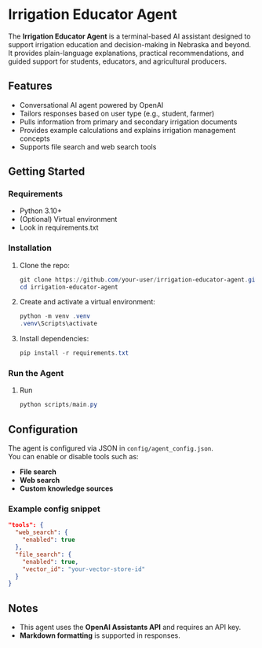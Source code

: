 # Irrigation Educator Agent

The **Irrigation Educator Agent** is a terminal-based AI assistant designed to support irrigation education and decision-making in Nebraska and beyond. It provides plain-language explanations, practical recommendations, and guided support for students, educators, and agricultural producers.

## Features

- Conversational AI agent powered by OpenAI
- Tailors responses based on user type (e.g., student, farmer)
- Pulls information from primary and secondary irrigation documents
- Provides example calculations and explains irrigation management concepts
- Supports file search and web search tools

## Getting Started

### Requirements

- Python 3.10+
- (Optional) Virtual environment
- Look in requirements.txt

### Installation

1. Clone the repo:
    ```powershell
    git clone https://github.com/your-user/irrigation-educator-agent.git
    cd irrigation-educator-agent
    ```

2. Create and activate a virtual environment:
    ```powershell
    python -m venv .venv
    .venv\Scripts\activate
    ```

3. Install dependencies:
    ```powershell
    pip install -r requirements.txt
    ```

### Run the Agent

1. Run
    ```powershell
    python scripts/main.py
    ```

## Configuration

The agent is configured via JSON in `config/agent_config.json`.  
You can enable or disable tools such as:

- **File search**
- **Web search**
- **Custom knowledge sources**

### Example config snippet

```json
"tools": {
  "web_search": {
    "enabled": true
  },
  "file_search": {
    "enabled": true,
    "vector_id": "your-vector-store-id"
  }
}
```

## Notes

- This agent uses the **OpenAI Assistants API** and requires an API key.
- **Markdown formatting** is supported in responses.

